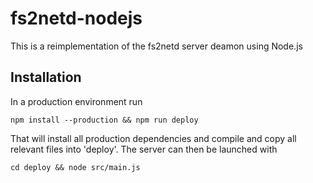 # fs2netd-nodejs
This is a reimplementation of the fs2netd server deamon using Node.js

## Installation
In a production environment run
```
npm install --production && npm run deploy
```
That will install all production dependencies and compile and copy all relevant files into 'deploy'. The server can then
be launched with
```
cd deploy && node src/main.js
```